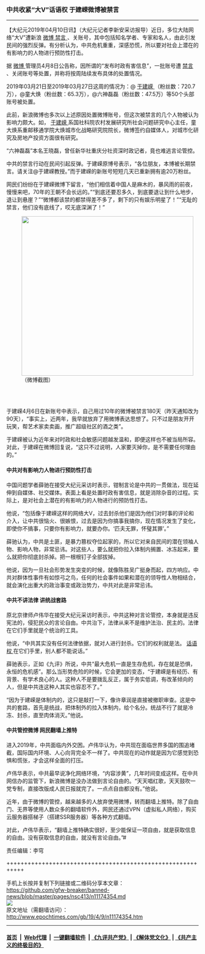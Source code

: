 ### 中共收紧“大V”话语权 于建嵘微博被禁言
------------------------

<p>
 【大纪元2019年04月10日讯】（大纪元记者李新安采访报导）近日，多位大陆网络“大V”遭新浪
 <a href="http://www.epochtimes.com/gb/tag/%E5%BE%AE%E5%8D%9A.html">
  微博
 </a>
 <a href="http://www.epochtimes.com/gb/tag/%E7%A6%81%E8%A8%80.html">
  禁言
 </a>
 、关账号，其中包括知名学者、专家和名人，由此引发民间的强烈反弹。有分析认为，中共危机重重，深感恐慌，所以要对社会上潜在的有影响力的人物进行预防性打击。
</p>
<p>
 据
 <a href="http://www.epochtimes.com/gb/tag/%E5%BE%AE%E5%8D%9A.html">
  微博
 </a>
 管理员4月8日公告称，因所谓的“发布时政有害信息”，一批账号遭
 <a href="http://www.epochtimes.com/gb/tag/%E7%A6%81%E8%A8%80.html">
  禁言
 </a>
 、关闭账号等处置，并称将按周陆续发布具体的处置情况。
</p>
<p>
 2019年03月21日至2019年03月27日这周的情况为：@
 <a href="http://www.epochtimes.com/gb/tag/%E4%BA%8E%E5%BB%BA%E5%B5%98.html">
  于建嵘
 </a>
 （粉丝数：720.7万），@童大焕（粉丝数：65.3万），@六神磊磊（粉丝数：47.5万）等50个头部账号被处置。
</p>
<p>
 此前，新浪微博也多次以上述原因处置微博账号，但这次被禁言的几个人物被认为影响力颇大。如，
 <a href="http://www.epochtimes.com/gb/tag/%E4%BA%8E%E5%BB%BA%E5%B5%98.html">
  于建嵘
 </a>
 系国社科院农村发展研究所社会问题研究中心主任，童大焕系重邮移通学院大焕城市化战略研究院院长，微博签约自媒体人，对城市化研究及房地产投资方面很有研究。
</p>
<p>
 “六神磊磊”本名王晓磊，曾任新华社重庆分社资深时政记者，竟也难逃言论管控。
</p>
<p>
 中共的禁言行动在民间引起反弹。于建嵘原博号表示，“各位朋友，本博被长期禁言。请关注@于建嵘教授。”而于建嵘的新账号短短几天已重新拥有逾20万粉丝。
</p>
<p>
 网民们纷纷在于建嵘微博下留言，“他们相信着中国人是麻木的，暴风雨的前夜，慢慢来吧，70年的王朝不会长远的。”“到底还要忍多久，到底要退让到什么地步，退让到悬崖？”“微博都该禁的都禁得差不多了，剩下的只有娱乐明星了！”“无耻的禁言，他们没有底线了，哎无底深渊了！”
</p>
<p>
</p>
<figure class="wp-caption aligncenter" id="attachment_11174396" style="width: 450px">
 <a href="http://i.epochtimes.com/assets/uploads/2019/04/Y2_meitu_2.jpg">
  <img alt="" class="wp-image-11174396 size-medium" height="417" src="http://i.epochtimes.com/assets/uploads/2019/04/Y2_meitu_2-450x417.jpg" width="450"/>
 </a>
 <br/><figcaption class="wp-caption-text">
  （微博截图）
 </figcaption><br/>
</figure><br/>
<p>
 于建嵘4月6日在新账号中表示，自己用过10年的微博被禁言180天（昨天通知改为90天），“事实上，近两年，我早就放弃了用微博表达思想了。只不过是朋友开开玩笑，帮艺术家卖卖画，推广超级社区的酒之类”。
</p>
<p>
 于建嵘被认为近年来对时政和社会敏感问题越发温和，即便这样也不被当局所容。对此，于建嵘在微博回复说，“这只不过说明，人家要灭掉你，是不需要任何理由的。”
</p>
<h4>
 中共对有影响力人物进行预防性打击
</h4>
<p>
 中国问题学者薛驰在接受大纪元采访时表示，钳制言论是中共的一贯做法，现在延伸到自媒体、社交媒体。表面上看是处置时政有害信息，就是消除杂音的过程。实际上，是对社会上潜在的有影响力的人物进行的预防性打击。
</p>
<p>
 他说，“包括像于建嵘这样的网络大V，过去封杀他们是因为他们对时事的评论和介入，让中共很恼火、很嫉恨，过去是因为你搞事我搞你，现在情况发生了变化，即使你不搞事，只要你有影响力，就要办你。‘匹夫无罪，怀璧其罪’。”
</p>
<p>
 薛驰认为，中共是土匪，是暴力篡权夺位起家的，所以它对来自民间的潜在领袖人物、影响人物，非常忌讳。对这些人，要么就把你拉入体制内搁置、冰冻起来，要么就把你彻底封杀掉。把一根根钉子全部拔掉。
</p>
<p>
 他说，因为一旦社会形势发生突变的时候，就像陈胜吴广挺身而起，四方响应。中共对群体性事件有如惊弓之鸟，任何的社会事件如果和潜在的领导性人物相结合，就会演化出重大的政治事变或政治势力，中共对此是非常忌讳。
</p>
<h4>
 中共不讲法律 讲统战套路
</h4>
<p>
 原北京律师卢伟华在接受大纪元采访时表示，中共这种对言论管控，本身就是违反宪法的，侵犯民众的言论自由。中共治下，法律从来不是维护法治、民主的。法律在它们手里就是个统治的工具。
</p>
<p>
 他说，“中共其实没有任何法律依据，就对人进行封杀。它们的权利就是法。
 <a href="http://www.epochtimes.com/gb/tag/%E8%AF%9D%E8%AF%AD%E6%9D%83.html">
  话语权
 </a>
 在它们手里，别人都不能说话。”
</p>
<p>
 薛驰表示，正如《九评》所说，中共“最大危机一直是生存危机，存在就是恐惧，永恒的危机感”。那么当形势危险的时候，它会更加的变态，“于建嵘是有经历、有背景、有学术良心的人。这种人不是要拨乱反正，属于务实低调，有改革倾向的人，但是中共连这种人其实也容忍不了。”
</p>
<p>
 “因为于建嵘是体制内的，这只是敲打一下，像许章润是直接被撤职审查。这是中共的套路，首先是统战，把体制外的拉入体制内，给个名分。统战不行了就是冷冻、封杀，直至肉体消灭。”他说。
</p>
<h4>
 中共管控微博 网民翻墙上推特
</h4>
<p>
 进入2019年，中共面临内外交困。卢伟华认为，中共现在面临世界多国的围追堵截，国际国内环境、人心向背完全不一样了。中共现在的动作就是因为它感觉到恐惧和慌张，才会这样全面的打压。
</p>
<p>
 卢伟华表示，中共最早说净化网络环境，“内容涉黄”，几年时间变成这样。在中共网信办的监管下，新浪微博是没办法做到言论自由的。“天天唱红歌，天天鼓吹一党专制，直接改版成人民日报就完了。一点点自由都没有。”他说。
</p>
<p>
 近年，由于微博的管控，越来越多的人放弃使用微博，转而翻墙上推特。除了自由门、无界等使用人数众多的翻墙软件外，网民还通过VPN（虚拟私人网络），购买云服务器搭梯子（搭建SSR服务器）等各种方式翻墙。
</p>
<p>
 对此，卢伟华表示，“翻墙上推特确实很好，至少能保证一项自由，就是获取信息的自由。没有获取信息的自由，就没有言论自由。”#
</p>
<p>
 责任编辑：李穹
</p>

+++++++++++++++++++++++++++++++++++++++++++++++++++++++++++<br/><br/>
手机上长按并复制下列链接或二维码分享本文章：<br/>
https://github.com/gfw-breaker/banned-news/blob/master/pages/nsc413/n11174354.md <br/>
<a href='https://github.com/gfw-breaker/banned-news/blob/master/pages/nsc413/n11174354.md'><img src='https://github.com/gfw-breaker/banned-news/blob/master/pages/nsc413/n11174354.md.png'/></a> <br/>
原文地址（需翻墙访问）：http://www.epochtimes.com/gb/19/4/9/n11174354.htm


------------------------
#### [首页](https://github.com/gfw-breaker/banned-news/blob/master/README.md) &nbsp;|&nbsp; [Web代理](https://github.com/labour-camp/helloworld) &nbsp;|&nbsp; [一键翻墙软件](https://github.com/gfw-breaker/nogfw/blob/master/README.md) &nbsp;| [《九评共产党》](https://github.com/gfw-breaker/9ping.md/blob/master/README.md#九评之一评共产党是什么) | [《解体党文化》](https://github.com/gfw-breaker/jtdwh.md/blob/master/README.md) | [《共产主义的终极目的》](https://github.com/gfw-breaker/gczydzjmd.md/blob/master/README.md)


